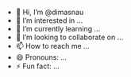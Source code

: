 - 👋 Hi, I’m @dimasnau
- 👀 I’m interested in ...
- 🌱 I’m currently learning ...
- 💞️ I’m looking to collaborate on ...
- 📫 How to reach me ...
- 😄 Pronouns: ...
- ⚡ Fun fact: ...

<!---
dimasnau/dimasnau is a ✨ special ✨ repository because its `README.md` (this file) appears on your GitHub profile.
You can click the Preview link to take a look at your changes.
--->
